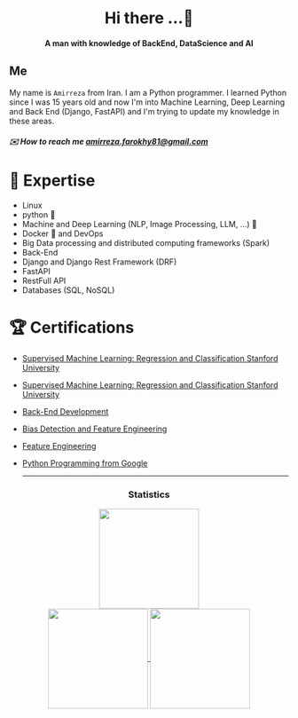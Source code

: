 <h1 align="center"> Hi there ...👋</h1>
<h4 align="center">A man with knowledge of BackEnd, DataScience and AI</h4>


## Me 

My name is `Amirreza` from Iran. I am a Python programmer. I learned Python since I was 15 years old and now I'm into Machine Learning, Deep Learning and Back End (Django, FastAPI) and I'm trying to update my knowledge in these areas.

##### ✉️ How to reach me amirreza.farokhy81@gmail.com


# 🔭 Expertise
* Linux 
* python 🐍
* Machine and Deep Learning (NLP, Image Processing, LLM, ...) 🤖
* Docker :whale: and DevOps 
* Big Data processing and distributed computing frameworks (Spark)
* Back-End 
* Django and Django Rest Framework (DRF)
* FastAPI
* RestFull API
* Databases (SQL, NoSQL)


# 🏆 Certifications
* [Supervised Machine Learning: Regression and Classification Stanford University](https://www.coursera.org/account/accomplishments/verify/NK9UKJFNMQJH)
* <a href="https://www.coursera.org/account/accomplishments/verify/NK9UKJFNMQJH">Supervised Machine Learning: Regression and Classification Stanford University</a>

* [Back-End Development](https://www.coursera.org/account/accomplishments/certificate/NCJJZXURBKNN)

* [Bias Detection and Feature Engineering](https://www.coursera.org/account/accomplishments/verify/4ZXEQKYY3LFT)

* [Feature Engineering](https://www.coursera.org/account/accomplishments/verify/AXX4LJG6KR24)

* [Python Programming from Google](https://www.coursera.org/account/accomplishments/verify/JBVH9SNUGV72)

  ____

<h3 align="center">Statistics</h3>
<div align="center">
<a href="https://github.com/amirrezafarokhy">
<div><img align="center" src="http://github-profile-summary-cards.vercel.app/api/cards/profile-details?username=amirrezafarokhy&theme=github_dark" height="180em" /></div>
<img align="center" src="http://github-profile-summary-cards.vercel.app/api/cards/most-commit-language?username=amirrezafarokhy&theme=github_dark" height="180em" />
<img align="center" src="http://github-profile-summary-cards.vercel.app/api/cards/repos-per-language?username=amirrezafarokhy&theme=github_dark" height="180em" />
</div>
</div>

